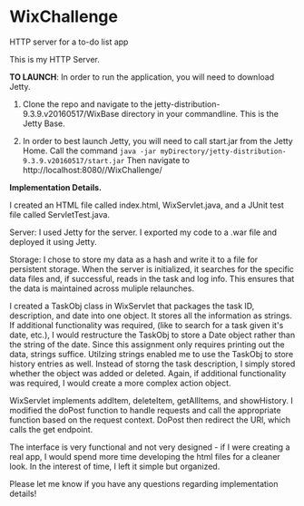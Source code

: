 # WixChallenge
HTTP server for a to-do list app

This is my HTTP Server.

**TO LAUNCH**: In order to run the application, you will need to download Jetty. 

1. Clone the repo and navigate to the jetty-distribution-9.3.9.v20160517/WixBase directory in your commandline. This is the Jetty Base.

2. In order to best launch Jetty, you will need to call start.jar from the Jetty Home. Call the command 
```java -jar myDirectory/jetty-distribution-9.3.9.v20160517/start.jar```  Then navigate to http://localhost:8080//WixChallenge/

**Implementation Details.**

I created an HTML file called index.html, WixServlet.java, and a JUnit test file called ServletTest.java.

Server: I used Jetty for the server. I exported my code to a .war file and deployed it using Jetty. 

Storage: I chose to store my data as a hash and write it to a file for persistent storage. When the server is initialized, it searches for the specific data files and, if successful, reads in the task and log info. This ensures that the data is maintained across muliple relaunches.

I created a TaskObj class in WixServlet that packages the task ID, description, and date into one object. It stores all the information as strings. If additional functionality was required, (like to search for a task given it's date, etc.), I would restructure the TaskObj to store a Date object rather than the string of the date. Since this assignment only requires printing out the data, strings suffice. Utilzing strings enabled me to use the TaskObj to store history entries as well. Instead of storng the task description, I simply stored whether the object was added or deleted. Again, if additional functionality was required, I would create a more complex action object.

WixServlet implements addItem, deleteItem, getAllItems, and showHistory. I modified the doPost function to handle requests and call the appropriate function based on the request context. DoPost then redirect the URl, which calls the get endpoint. 

The interface is very functional and not very designed - if I were creating a real app, I would spend more time developing the html files for a cleaner look. In the interest of time, I left it simple but organized. 

Please let me know if you have any questions regarding implementation details!


